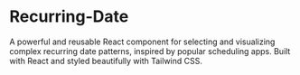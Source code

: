 # Recurring-Date
A powerful and reusable React component for selecting and visualizing complex recurring date patterns, inspired by popular scheduling apps. Built with React and styled beautifully with Tailwind CSS.
